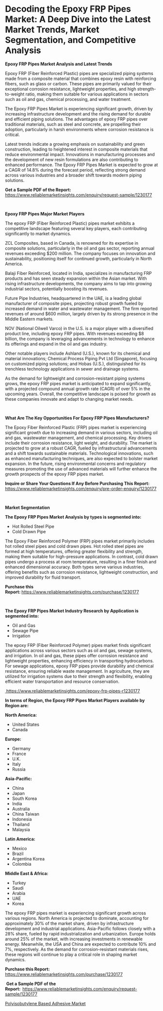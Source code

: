 <p><h1>Decoding the Epoxy FRP Pipes Market: A Deep Dive into the Latest Market Trends, Market Segmentation, and Competitive Analysis</h1></p><p><strong>Epoxy FRP Pipes Market Analysis and Latest Trends</strong></p>
<p><p>Epoxy FRP (Fiber Reinforced Plastic) pipes are specialized piping systems made from a composite material that combines epoxy resin with reinforcing fibers, such as glass or carbon. These pipes are primarily valued for their exceptional corrosion resistance, lightweight properties, and high strength-to-weight ratio, making them suitable for various applications in sectors such as oil and gas, chemical processing, and water treatment.</p><p>The Epoxy FRP Pipes Market is experiencing significant growth, driven by increasing infrastructure development and the rising demand for durable and efficient piping solutions. The advantages of epoxy FRP pipes over traditional materials, such as steel and concrete, are propelling their adoption, particularly in harsh environments where corrosion resistance is critical.</p><p>Latest trends indicate a growing emphasis on sustainability and green construction, leading to heightened interest in composite materials that reduce environmental impact. Innovations in manufacturing processes and the development of new resin formulations are also contributing to enhanced performance. The Epoxy FRP Pipes Market is expected to grow at a CAGR of 14.8% during the forecast period, reflecting strong demand across various industries and a broader shift towards modern piping solutions.</p></p>
<p><strong>Get a Sample PDF of the Report:&nbsp;</strong> <a href="https://www.reliablemarketinsights.com/enquiry/request-sample/1230177?utm_campaign=1938&utm_medium=2&utm_source=Github&utm_content=ia&utm_term=03042025&utm_id=epoxy-frp-pipes">https://www.reliablemarketinsights.com/enquiry/request-sample/1230177</a></p>
<p>&nbsp;</p>
<p><strong>Epoxy FRP Pipes Major Market Players</strong></p>
<p><p>The epoxy FRP (Fiber Reinforced Plastic) pipes market exhibits a competitive landscape featuring several key players, each contributing significantly to market dynamics. </p><p>ZCL Composites, based in Canada, is renowned for its expertise in composite solutions, particularly in the oil and gas sector, reporting annual revenues exceeding $200 million. The company focuses on innovation and sustainability, positioning itself for continued growth, particularly in North America.</p><p>Balaji Fiber Reinforced, located in India, specializes in manufacturing FRP products and has seen steady expansion within the Asian market. With rising infrastructure developments, the company aims to tap into growing industrial sectors, potentially boosting its revenues.</p><p>Future Pipe Industries, headquartered in the UAE, is a leading global manufacturer of composite pipes, projecting robust growth fueled by increased demand in water and wastewater management. The firm reported revenues of around $600 million, largely driven by its strong presence in the Middle Eastern markets.</p><p>NOV (National Oilwell Varco) in the U.S. is a major player with a diversified product line, including epoxy FRP pipes. With revenues exceeding $8 billion, the company is leveraging advancements in technology to enhance its offerings and expand in the oil and gas industry.</p><p>Other notable players include Ashland (U.S.), known for its chemical and material innovations; Chemical Process Piping Pvt Ltd (Singapore), focusing on customized piping solutions; and Hobas (U.S.), distinguished for its trenchless technology applications in sewer and drainage systems. </p><p>As the demand for lightweight and corrosion-resistant piping systems grows, the epoxy FRP pipes market is anticipated to expand significantly, with a projected compound annual growth rate (CAGR) of over 5% in the upcoming years. Overall, the competitive landscape is poised for growth as these companies innovate and adapt to changing market needs.</p></p>
<p>&nbsp;</p>
<p><strong>What Are The Key Opportunities For Epoxy FRP Pipes Manufacturers?</strong></p>
<p><p>The Epoxy Fiber Reinforced Plastic (FRP) pipes market is experiencing significant growth due to increasing demand in various sectors, including oil and gas, wastewater management, and chemical processing. Key drivers include their corrosion resistance, light weight, and durability. The market is projected to grow at a robust CAGR, fueled by infrastructural advancements and a shift towards sustainable materials. Technological innovations, such as enhanced manufacturing techniques, are also expected to bolster market expansion. In the future, rising environmental concerns and regulatory measures promoting the use of advanced materials will further enhance the growth prospects of the epoxy FRP pipes market.</p></p>
<p><strong>Inquire or Share Your Questions If Any Before Purchasing This Report:</strong> <a href="https://www.reliablemarketinsights.com/enquiry/pre-order-enquiry/1230177?utm_campaign=1938&utm_medium=2&utm_source=Github&utm_content=ia&utm_term=03042025&utm_id=epoxy-frp-pipes">https://www.reliablemarketinsights.com/enquiry/pre-order-enquiry/1230177</a></p>
<p>&nbsp;</p>
<p><strong>Market Segmentation</strong></p>
<p><strong>The Epoxy FRP Pipes Market Analysis by types is segmented into:</strong></p>
<p><ul><li>Hot Rolled Steel Pipe</li><li>Cold Drawn Pipe</li></ul></p>
<p><p>The Epoxy Fiber Reinforced Polymer (FRP) pipes market primarily includes hot rolled steel pipes and cold drawn pipes. Hot rolled steel pipes are formed at high temperatures, offering greater flexibility and strength, making them suitable for high-pressure applications. In contrast, cold drawn pipes undergo a process at room temperature, resulting in a finer finish and enhanced dimensional accuracy. Both types serve various industries, offering benefits such as corrosion resistance, lightweight construction, and improved durability for fluid transport.</p></p>
<p><strong>Purchase this Report:&nbsp;</strong><a href="https://www.reliablemarketinsights.com/purchase/1230177?utm_campaign=1938&utm_medium=2&utm_source=Github&utm_content=ia&utm_term=03042025&utm_id=epoxy-frp-pipes">https://www.reliablemarketinsights.com/purchase/1230177</a></p>
<p>&nbsp;</p>
<p><strong>The Epoxy FRP Pipes Market Industry Research by Application is segmented into:</strong></p>
<p><ul><li>Oil and Gas</li><li>Sewage Pipe</li><li>Irrigation</li></ul></p>
<p><p>The epoxy FRP (Fiber Reinforced Polymer) pipes market finds significant applications across various sectors such as oil and gas, sewage systems, and irrigation. In oil and gas, these pipes offer corrosion resistance and lightweight properties, enhancing efficiency in transporting hydrocarbons. For sewage applications, epoxy FRP pipes provide durability and chemical resistance, ensuring reliable waste management. In agriculture, they are utilized for irrigation systems due to their strength and flexibility, enabling efficient water transportation and resource conservation.</p></p>
<p><a href="https://www.reliablemarketinsights.com/epoxy-frp-pipes-r1230177?utm_campaign=1938&utm_medium=2&utm_source=Github&utm_content=ia&utm_term=03042025&utm_id=epoxy-frp-pipes">&nbsp;https://www.reliablemarketinsights.com/epoxy-frp-pipes-r1230177</a></p>
<p><strong>In terms of Region, the Epoxy FRP Pipes Market Players available by Region are:</strong></p>
<p>
    <p> <strong> North America: </strong>
        <ul>
            <li>United States</li>
            <li>Canada</li>
        </ul>
        </p> 
    <p> <strong> Europe: </strong>
        <ul>
            <li>Germany</li>
            <li>France</li>
            <li>U.K.</li>
            <li>Italy</li>
            <li>Russia</li>
        </ul>
        </p> 
    <p> <strong> Asia-Pacific: </strong>
        <ul>
            <li>China</li>
            <li>Japan</li>
            <li>South Korea</li>
            <li>India</li>
            <li>Australia</li>
            <li>China Taiwan</li>
            <li>Indonesia</li>
            <li>Thailand</li>
            <li>Malaysia</li>
        </ul>
        </p> 
    <p> <strong> Latin America: </strong>
        <ul>
            <li>Mexico</li>
            <li>Brazil</li>
            <li>Argentina Korea</li>
            <li>Colombia</li>
        </ul>
        </p> 
    <p> <strong> Middle East & Africa: </strong>
        <ul>
            <li>Turkey</li>
            <li>Saudi</li>
            <li>Arabia</li>
            <li>UAE</li>
            <li>Korea</li>
        </ul>
    </p>
    </p>
<p><p>The epoxy FRP pipes market is experiencing significant growth across various regions. North America is projected to dominate, accounting for approximately 30% of the market share, driven by infrastructure development and industrial applications. Asia-Pacific follows closely with a 28% share, fueled by rapid industrialization and urbanization. Europe holds around 25% of the market, with increasing investments in renewable energy. Meanwhile, the USA and China are expected to contribute 10% and 7%, respectively. As the demand for corrosion-resistant materials rises, these regions will continue to play a critical role in shaping market dynamics.</p></p>
<p><strong>Purchase this Report: </strong><a href="https://www.reliablemarketinsights.com/purchase/1230177?utm_campaign=1938&utm_medium=2&utm_source=Github&utm_content=ia&utm_term=03042025&utm_id=epoxy-frp-pipes">https://www.reliablemarketinsights.com/purchase/1230177</a></p>
<p>&nbsp;<strong>Get a Sample PDF of the Report:&nbsp;&nbsp;</strong><a href="https://www.reliablemarketinsights.com/enquiry/request-sample/1230177?utm_campaign=1938&utm_medium=2&utm_source=Github&utm_content=ia&utm_term=03042025&utm_id=epoxy-frp-pipes">https://www.reliablemarketinsights.com/enquiry/request-sample/1230177</a></p>
<p><strong></strong></p>
<p><p><a href="https://github.com/angelajermaine/Market-Research-Report-List-6/blob/main/polyisobutylene-based-adhesive-market.md?utm_campaign=1938&utm_medium=2&utm_source=Github&utm_content=ia&utm_term=03042025&utm_id=epoxy-frp-pipes">Polyisobutylene Based Adhesive Market</a></p></p>